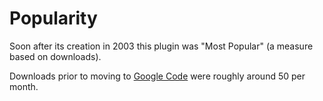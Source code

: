 # Popularity #

Soon after its creation in 2003 this plugin was "Most Popular" (a measure based on downloads).

Downloads prior to moving to [Google Code](http://code.google.com/p/trillian-bdc/downloads/list) were roughly around 50 per month.